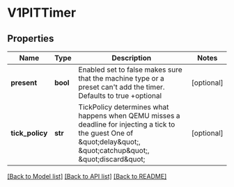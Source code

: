 # V1PITTimer

## Properties
Name | Type | Description | Notes
------------ | ------------- | ------------- | -------------
**present** | **bool** | Enabled set to false makes sure that the machine type or a preset can&#39;t add the timer. Defaults to true +optional | [optional] 
**tick_policy** | **str** | TickPolicy determines what happens when QEMU misses a deadline for injecting a tick to the guest One of \&quot;delay\&quot;, \&quot;catchup\&quot;, \&quot;discard\&quot; | [optional] 

[[Back to Model list]](../README.md#documentation-for-models) [[Back to API list]](../README.md#documentation-for-api-endpoints) [[Back to README]](../README.md)


